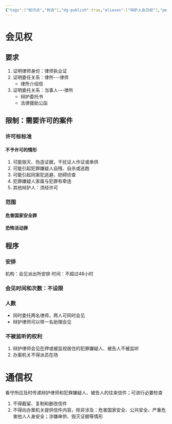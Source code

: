```yaml
---
{"tags":["知识点","刑诉"],"dg-publish":true,"aliases":["辩护人会见权"],"permalink":"/学习笔记studyup/刑事诉讼法/会见通信权/","dgPassFrontmatter":true,"created":"2024-11-10T22:49:02.261+08:00","updated":"2024-11-11T19:57:24.697+08:00"}
---
```


# 会见权
## 要求
1. 证明律师身份：律师执业证
2. 证明委任关系：律所---律师
	- 律所介绍信
3. 证明委托关系：当事人---律所
	- 辩护委托书
	- 法律援助公函
## 限制：需要许可的案件
### 许可标标准
#### 不予许可的情形
1. 可能毁灭、伪造证据，干扰证人作证或串供
2. 可能引起犯罪嫌疑人自残、自杀或逃跑
3. 可能引起同案犯逃避、妨碍侦查
4. 犯罪嫌疑人家属与犯罪有牵连
5. 其他辩护人：须经许可
### 范围
#### 危害国家安全罪
#### 恐怖活动罪
## 程序
### 安排
机构：会见派出所安排
时间：不超过48小时
### 会见时间和次数：不设限
### 人数
- 同时委托两名律师，两人可同时会见
- 辩护律师可以带一名助理会见
### 不被监听的权利
1. 辩护律师会见在押或被监视居住的犯罪嫌疑人、被告人不被监听
2. 办案机关不得派员在场
# 通信权
看守所应及时传递辩护律师和犯罪嫌疑人、被告人的往来信件；可进行必要检查
1. 不得截留、复制和删改信件
2. 不得向办案机关提供信件内容，除非涉及：危害国家安全、公共安全、严重危害他人人身安全；涉嫌串供、毁灭证据等情形
